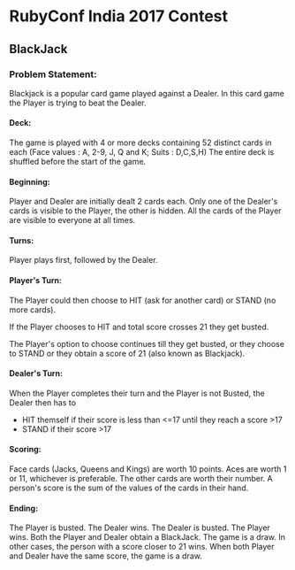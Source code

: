 # RubyConf India 2017 Contest

## BlackJack

### Problem Statement:

Blackjack is a popular card game played against a Dealer. In this card game the Player is trying to beat the Dealer.

#### Deck:

The game is played with 4 or more decks containing 52 distinct cards in each (Face values : A, 2-9, J, Q and K; Suits : D,C,S,H)
The entire deck is shuffled before the start of the game.

#### Beginning:

Player and Dealer are initially dealt 2 cards each. Only one of the Dealer's cards is visible to the Player, the other is hidden. All the cards of the Player are visible to everyone at all times.

#### Turns:

Player plays first, followed by the Dealer.

#### Player's Turn:

The Player could then choose to HIT (ask for another card) or STAND (no more cards).

If the Player chooses to HIT and total score crosses 21 they get busted.

The Player's option to choose continues till they get busted, or they choose to STAND or they obtain a score of 21 (also known as Blackjack).


#### Dealer's Turn:

When the Player completes their turn and the Player is not Busted, the Dealer then has to

* HIT themself if their score is less than <=17 until they reach a score >17
* STAND if their score >17

#### Scoring:

Face cards (Jacks, Queens and Kings) are worth 10 points. Aces are worth 1 or 11, whichever is preferable. The other cards are worth their number.
A person's score is the sum of the values of the cards in their hand.

#### Ending:

The Player is busted. The Dealer wins.
The Dealer is busted. The Player wins.
Both the Player and Dealer obtain a BlackJack. The game is a draw.
In other cases, the person with a score closer to 21 wins.
When both Player and Dealer have the same score, the game is a draw.